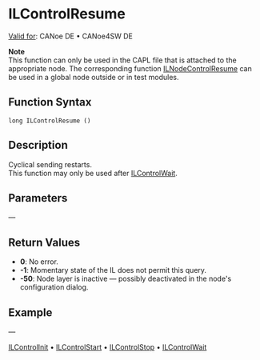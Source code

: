 # ILControlResume

[Valid for](../../../Shared/FeatureAvailability.md):  CANoe DE • CANoe4SW DE

**Note**  
This function can only be used in the CAPL file that is attached to the appropriate node. The corresponding function [ILNodeControlResume](CAPLfunctionILNodeControlResume.md) can be used in a global node outside or in test modules.

## Function Syntax

```
long ILControlResume ()
```

## Description

Cyclical sending restarts.  
This function may only be used after [ILControlWait](CAPLfunctionILControlWait.md).

## Parameters

—

## Return Values

- **0**: No error.
- **-1**: Momentary state of the IL does not permit this query.
- **-50**: Node layer is inactive — possibly deactivated in the node's configuration dialog.

## Example

—

[ILControlInit](CAPLfunctionILControlInit.md) • [ILControlStart](CAPLfunctionILControlStart.md) • [ILControlStop](CAPLfunctionILControlStop.md) • [ILControlWait](CAPLfunctionILControlWait.md)
